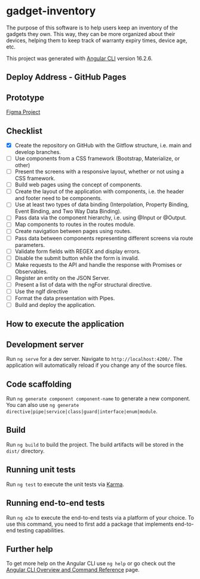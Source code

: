 # gadget-inventory

The purpose of this software is to help users keep an inventory of the gadgets they own. This way, they can be more organized about their devices, helping them to keep track of warranty expiry times, device age, etc.

This project was generated with [Angular CLI](https://github.com/angular/angular-cli) version 16.2.6.

## Deploy Address - GitHub Pages


## Prototype
[Figma Project](https://www.figma.com/file/P33uFr96uPPgNpL1oy9e5F/Gadget-Inventory?type=design&node-id=3%3A2&mode=design&t=ducjazfMI65fUqh5-1)

## Checklist

- [x] Create the repository on GitHub with the Gitflow structure, i.e. main and develop branches.
- [ ] Use components from a CSS framework (Bootstrap, Materialize, or other)
- [ ] Present the screens with a responsive layout, whether or not using a CSS framework.
- [ ] Build web pages using the concept of components.
- [ ] Create the layout of the application with components, i.e. the header and footer need to be components.
- [ ] Use at least two types of data binding (Interpolation, Property Binding, Event Binding, and Two Way Data Binding).
- [ ] Pass data via the component hierarchy, i.e. using @Input or @Output.
- [ ] Map components to routes in the routes module.
- [ ] Create navigation between pages using routes.
- [ ] Pass data between components representing different screens via route parameters.
- [ ] Validate form fields with REGEX and display errors.
- [ ] Disable the submit button while the form is invalid.
- [ ] Make requests to the API and handle the response with Promises or Observables.
- [ ] Register an entity on the JSON Server.
- [ ] Present a list of data with the ngFor structural directive.
- [ ] Use the ngIf directive
- [ ] Format the data presentation with Pipes.
- [ ] Build and deploy the application.

## How to execute the application

## Development server

Run `ng serve` for a dev server. Navigate to `http://localhost:4200/`. The application will automatically reload if you change any of the source files.

## Code scaffolding

Run `ng generate component component-name` to generate a new component. You can also use `ng generate directive|pipe|service|class|guard|interface|enum|module`.

## Build

Run `ng build` to build the project. The build artifacts will be stored in the `dist/` directory.

## Running unit tests

Run `ng test` to execute the unit tests via [Karma](https://karma-runner.github.io).

## Running end-to-end tests

Run `ng e2e` to execute the end-to-end tests via a platform of your choice. To use this command, you need to first add a package that implements end-to-end testing capabilities.

## Further help

To get more help on the Angular CLI use `ng help` or go check out the [Angular CLI Overview and Command Reference](https://angular.io/cli) page.

